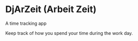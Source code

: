 DjArZeit (Arbeit Zeit)
======

A time tracking app

Keep track of how you spend your time during the work day.
